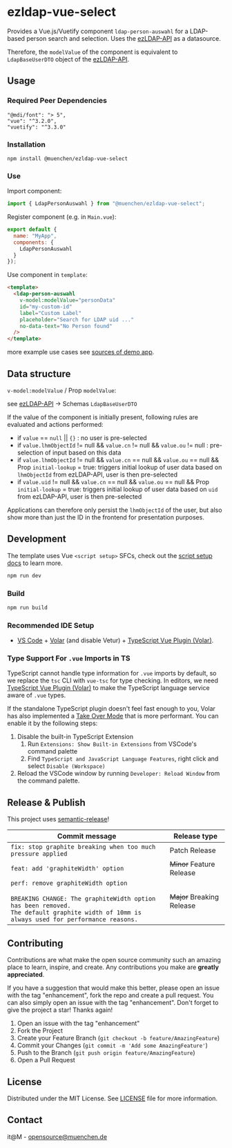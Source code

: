 # ezldap-vue-select

Provides a Vue.js/Vuetify component `ldap-person-auswahl` for a LDAP-based person search and selection. Uses the [ezLDAP-API](docs/ezLDAP-openapi.yaml) as a datasource.

Therefore, the `modelValue` of the component is equivalent to `LdapBaseUserDTO` object of the [ezLDAP-API](docs/ezLDAP-openapi.yaml).

## Usage

### Required Peer Dependencies

```
"@mdi/font": "> 5",
"vue": "^3.2.0",
"vuetify": "^3.3.0"
```

### Installation

```
npm install @muenchen/ezldap-vue-select
```

### Use

Import component:

```js
import { LdapPersonAuswahl } from "@muenchen/ezldap-vue-select";
```

Register component (e.g. in `Main.vue`):

```js
export default {
  name: "MyApp",
  components: {
    LdapPersonAuswahl
  }
});
```

Use component in `template`:

```html
<template>
  <ldap-person-auswahl
    v-model:modelValue="personData"
    id="my-custom-id"
    label="Custom Label"
    placeholder="Search for LDAP uid ..."
    no-data-text="No Person found"
  />
</template>
```

more example use cases see [sources of demo app](src/App.vue).

## Data structure

`v-model:modelValue` / Prop `modelValue`:

see [ezLDAP-API](docs/ezLDAP-openapi.yaml) -> Schemas `LdapBaseUserDTO`

If the value of the component is initially present, following rules are evaluated and actions performed:

- if `value` == `null` || `{}` : no user is pre-selected
- if `value.lhmObjectId` != null && `value.cn` != null && `value.ou` != null : pre-selection of input based on this data
- if `value.lhmObjectId` != null && `value.cn` == null && `value.ou` == null && Prop `initial-lookup` = true: triggers initial lookup of user data based on `lhmObjectId` from ezLDAP-API, user is then pre-selected
- if `value.uid` != null && `value.cn` == null && `value.ou` == null && Prop `initial-lookup` = true: triggers initial lookup of user data based on `uid` from ezLDAP-API, user is then pre-selected

Applications can therefore only persist the `lhmObjectId` of the user, but also show more than just the ID in the frontend for presentation purposes.

## Development

The template uses Vue `<script setup>` SFCs, check out the [script setup docs](https://v3.vuejs.org/api/sfc-script-setup.html#sfc-script-setup) to learn more.

```bash
npm run dev
```

### Build

```bash
npm run build
```

### Recommended IDE Setup

- [VS Code](https://code.visualstudio.com/) + [Volar](https://marketplace.visualstudio.com/items?itemName=Vue.volar) (and disable Vetur) + [TypeScript Vue Plugin (Volar)](https://marketplace.visualstudio.com/items?itemName=Vue.vscode-typescript-vue-plugin).

### Type Support For `.vue` Imports in TS

TypeScript cannot handle type information for `.vue` imports by default, so we replace the `tsc` CLI with `vue-tsc` for type checking. In editors, we need [TypeScript Vue Plugin (Volar)](https://marketplace.visualstudio.com/items?itemName=Vue.vscode-typescript-vue-plugin) to make the TypeScript language service aware of `.vue` types.

If the standalone TypeScript plugin doesn't feel fast enough to you, Volar has also implemented a [Take Over Mode](https://github.com/johnsoncodehk/volar/discussions/471#discussioncomment-1361669) that is more performant. You can enable it by the following steps:

1. Disable the built-in TypeScript Extension
   1. Run `Extensions: Show Built-in Extensions` from VSCode's command palette
   2. Find `TypeScript and JavaScript Language Features`, right click and select `Disable (Workspace)`
2. Reload the VSCode window by running `Developer: Reload Window` from the command palette.

## Release & Publish

This project uses [semantic-release](https://github.com/semantic-release/semantic-release)!

| Commit message                                                                                                                                                                           | Release type               |
| ---------------------------------------------------------------------------------------------------------------------------------------------------------------------------------------- | -------------------------- |
| `fix: stop graphite breaking when too much pressure applied`                                                                                                                             | Patch Release              |
| `feat: add 'graphiteWidth' option`                                                                                                                                                       | ~~Minor~~ Feature Release  |
| `perf: remove graphiteWidth option`<br><br>`BREAKING CHANGE: The graphiteWidth option has been removed.`<br>`The default graphite width of 10mm is always used for performance reasons.` | ~~Major~~ Breaking Release |

## Contributing

Contributions are what make the open source community such an amazing place to learn, inspire, and create. Any contributions you make are **greatly appreciated**.

If you have a suggestion that would make this better, please open an issue with the tag "enhancement", fork the repo and create a pull request. You can also simply open an issue with the tag "enhancement".
Don't forget to give the project a star! Thanks again!

1. Open an issue with the tag "enhancement"
2. Fork the Project
3. Create your Feature Branch (`git checkout -b feature/AmazingFeature`)
4. Commit your Changes (`git commit -m 'Add some AmazingFeature'`)
5. Push to the Branch (`git push origin feature/AmazingFeature`)
6. Open a Pull Request

## License

Distributed under the MIT License. See [LICENSE](LICENSE) file for more information.

## Contact

it@M - <opensource@muenchen.de>
